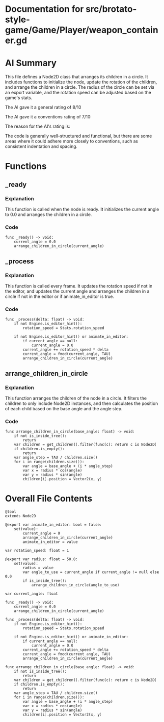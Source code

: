 # Documentation for src/brotato-style-game/Game/Player/weapon_container.gd

# AI Summary
This file defines a Node2D class that arranges its children in a circle. It includes functions to initialize the node, update the rotation of the children, and arrange the children in a circle. The radius of the circle can be set via an export variable, and the rotation speed can be adjusted based on the game's stats.

The AI gave it a general rating of 8/10

The AI gave it a conventions rating of 7/10

The reason for the AI's rating is:

The code is generally well-structured and functional, but there are some areas where it could adhere more closely to conventions, such as consistent indentation and spacing.
# Functions

## _ready
### Explanation
This function is called when the node is ready. It initializes the current angle to 0.0 and arranges the children in a circle.
### Code
```gdscript
func _ready() -> void:
	current_angle = 0.0
	arrange_children_in_circle(current_angle)
```

## _process
### Explanation
This function is called every frame. It updates the rotation speed if not in the editor, and updates the current angle and arranges the children in a circle if not in the editor or if animate_in_editor is true.
### Code
```gdscript
func _process(delta: float) -> void:
	if not Engine.is_editor_hint():
		rotation_speed = Stats.rotation_speed
	
	if not Engine.is_editor_hint() or animate_in_editor:
		if current_angle == null:
			current_angle = 0.0
		current_angle += rotation_speed * delta
		current_angle = fmod(current_angle, TAU)
		arrange_children_in_circle(current_angle)
```

## arrange_children_in_circle
### Explanation
This function arranges the children of the node in a circle. It filters the children to only include Node2D instances, and then calculates the position of each child based on the base angle and the angle step.
### Code
```gdscript
func arrange_children_in_circle(base_angle: float) -> void:
	if not is_inside_tree():
		return
	var children = get_children().filter(func(c): return c is Node2D)
	if children.is_empty():
		return
	var angle_step = TAU / children.size()
	for i in range(children.size()):
		var angle = base_angle + (i * angle_step)
		var x = radius * cos(angle)
		var y = radius * sin(angle)
		children[i].position = Vector2(x, y)
```
# Overall File Contents
```gdscript
@tool
extends Node2D

@export var animate_in_editor: bool = false:
	set(value):
		current_angle = 0
		arrange_children_in_circle(current_angle)
		animate_in_editor = value

var rotation_speed: float = 1

@export var radius: float = 50.0:
	set(value):
		radius = value
		var angle_to_use = current_angle if current_angle != null else 0.0
		if is_inside_tree():
			arrange_children_in_circle(angle_to_use)

var current_angle: float

func _ready() -> void:
	current_angle = 0.0
	arrange_children_in_circle(current_angle)

func _process(delta: float) -> void:
	if not Engine.is_editor_hint():
		rotation_speed = Stats.rotation_speed
	
	if not Engine.is_editor_hint() or animate_in_editor:
		if current_angle == null:
			current_angle = 0.0
		current_angle += rotation_speed * delta
		current_angle = fmod(current_angle, TAU)
		arrange_children_in_circle(current_angle)

func arrange_children_in_circle(base_angle: float) -> void:
	if not is_inside_tree():
		return
	var children = get_children().filter(func(c): return c is Node2D)
	if children.is_empty():
		return
	var angle_step = TAU / children.size()
	for i in range(children.size()):
		var angle = base_angle + (i * angle_step)
		var x = radius * cos(angle)
		var y = radius * sin(angle)
		children[i].position = Vector2(x, y)

```
